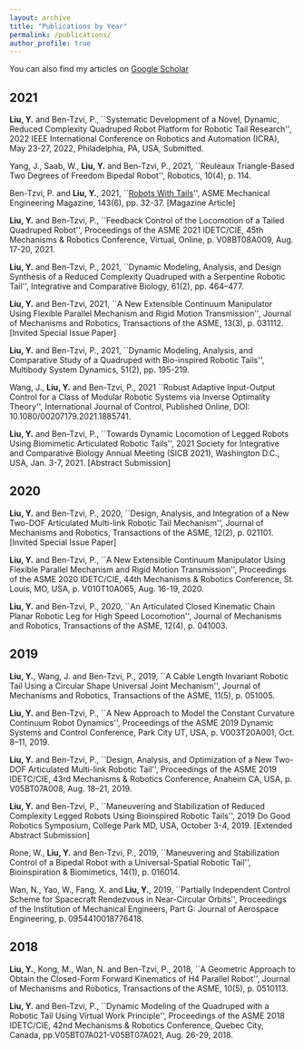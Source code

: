 ```yaml
---
layout: archive
title: "Publications by Year"
permalink: /publications/
author_profile: true
---
```


You can also find my articles on [Google Scholar](https://scholar.google.com/citations?user=xfiv84YAAAAJ&hl=en)

## 2021
**Liu, Y.** and Ben-Tzvi, P., ``Systematic Development of a Novel, Dynamic, Reduced Complexity Quadruped Robot Platform for Robotic Tail Research'', 2022 IEEE International Conference on Robotics and Automation (ICRA), May 23-27, 2022, Philadelphia, PA, USA, Submitted.

Yang, J., Saab, W., **Liu, Y.** and Ben-Tzvi, P., 2021, ``Reuleaux Triangle-Based Two Degrees of Freedom Bipedal Robot'', Robotics, 10(4), p. 114.

Ben-Tzvi, P. and **Liu, Y.**, 2021, ``[Robots With Tails](https://asmedigitalcollection.asme.org/memagazineselect/article/143/6/32/1129192/Robots-with-TailsFour-legged-Robots-are-Now)'', ASME Mechanical Engineering Magazine, 143(6), pp. 32-37. [Magazine Article]

**Liu, Y.** and Ben-Tzvi, P., ``Feedback Control of the Locomotion of a Tailed Quadruped Robot'', Proceedings of the ASME 2021 IDETC/CIE, 45th Mechanisms & Robotics Conference, Virtual, Online, p. V08BT08A009, Aug. 17-20, 2021.

**Liu, Y.** and Ben-Tzvi, P., 2021, ``Dynamic Modeling, Analysis, and Design Synthesis of a Reduced Complexity Quadruped with a Serpentine Robotic Tail'', Integrative and Comparative Biology, 61(2), pp. 464–477.

**Liu, Y.** and Ben-Tzvi, 2021, ``A New Extensible Continuum Manipulator Using Flexible Parallel Mechanism and Rigid Motion Transmission'', Journal of Mechanisms and Robotics, Transactions of the ASME, 13(3), p. 031112. [Invited Special Issue Paper]

**Liu, Y.** and Ben-Tzvi, P., 2021, ``Dynamic Modeling, Analysis, and Comparative Study of a Quadruped with Bio-inspired Robotic Tails'', Multibody System Dynamics, 51(2), pp. 195-219.

Wang, J., **Liu, Y.** and Ben-Tzvi, P., 2021 ``Robust Adaptive Input-Output Control for a Class of Modular Robotic Systems via Inverse Optimality Theory'', International Journal of Control, Published Online, DOI: 10.1080/00207179.2021.1885741.

**Liu, Y.** and Ben-Tzvi, P., ``Towards Dynamic Locomotion of Legged Robots Using Biomimetic Articulated Robotic Tails'', 2021 Society for Integrative and Comparative Biology Annual Meeting (SICB 2021), Washington D.C., USA, Jan. 3-7, 2021. [Abstract Submission]

## 2020
**Liu, Y.** and Ben-Tzvi, P., 2020, ``Design, Analysis, and Integration of a New Two-DOF Articulated Multi-link Robotic Tail Mechanism'', Journal of Mechanisms and Robotics, Transactions of the ASME, 12(2), p. 021101. [Invited Special Issue Paper]

**Liu, Y.** and Ben-Tzvi, P., ``A New Extensible Continuum Manipulator Using Flexible Parallel Mechanism and Rigid Motion Transmission'', Proceedings of the ASME 2020 IDETC/CIE, 44th Mechanisms & Robotics Conference, St. Louis, MO, USA, p. V010T10A065, Aug. 16-19, 2020.

**Liu, Y.** and Ben-Tzvi, P., 2020, ``An Articulated Closed Kinematic Chain Planar Robotic Leg for High Speed Locomotion'', Journal of Mechanisms and Robotics, Transactions of the ASME, 12(4), p. 041003.

## 2019
**Liu, Y.**, Wang, J. and Ben-Tzvi, P., 2019, ``A Cable Length Invariant Robotic Tail Using a Circular Shape Universal Joint Mechanism'', Journal of Mechanisms and Robotics, Transactions of the ASME, 11(5), p. 051005.

**Liu, Y.** and Ben-Tzvi, P., ``A New Approach to Model the Constant Curvature Continuum Robot Dynamics'', Proceedings of the ASME 2019 Dynamic Systems and Control Conference, Park City UT, USA, p. V003T20A001, Oct. 8–11, 2019.

**Liu, Y.** and Ben-Tzvi, P., ``Design, Analysis, and Optimization of a New Two-DOF Articulated Multi-link Robotic Tail'', Proceedings of the ASME 2019 IDETC/CIE, 43rd Mechanisms & Robotics Conference, Anaheim CA, USA, p. V05BT07A008, Aug. 18–21, 2019.

**Liu, Y.** and Ben-Tzvi, P., ``Maneuvering and Stabilization of Reduced Complexity Legged Robots Using Bioinspired Robotic Tails'', 2019 Do Good Robotics Symposium, College Park MD, USA, October 3-4, 2019. [Extended Abstract Submission]

Rone, W., **Liu, Y.** and Ben-Tzvi, P., 2019, ``Maneuvering and Stabilization Control of a Bipedal Robot with a Universal-Spatial Robotic Tail'', Bioinspiration & Biomimetics, 14(1), p. 016014.

Wan, N., Yao, W., Fang, X. and **Liu, Y.**, 2019, ``Partially Independent Control Scheme for Spacecraft Rendezvous in Near-Circular Orbits'', Proceedings of the Institution of Mechanical Engineers, Part G: Journal of Aerospace Engineering, p. 0954410018776418.

## 2018
**Liu, Y.**, Kong, M., Wan, N. and Ben-Tzvi, P., 2018, ``A Geometric Approach to Obtain the Closed-Form Forward Kinematics of H4 Parallel Robot'', Journal of Mechanisms and Robotics, Transactions of the ASME, 10(5), p. 0510113.

**Liu, Y.** and Ben-Tzvi, P., ``Dynamic Modeling of the Quadruped with a Robotic Tail Using Virtual Work Principle'', Proceedings of the ASME 2018 IDETC/CIE, 42nd Mechanisms & Robotics Conference, Quebec City, Canada, pp.V05BT07A021-V05BT07A021, Aug. 26-29, 2018.

